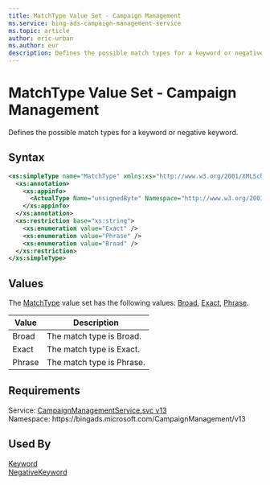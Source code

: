 ```yaml
---
title: MatchType Value Set - Campaign Management
ms.service: bing-ads-campaign-management-service
ms.topic: article
author: eric-urban
ms.author: eur
description: Defines the possible match types for a keyword or negative keyword.
---
```

# MatchType Value Set - Campaign Management
Defines the possible match types for a keyword or negative keyword.

## Syntax
```xml
<xs:simpleType name="MatchType" xmlns:xs="http://www.w3.org/2001/XMLSchema">
  <xs:annotation>
    <xs:appinfo>
      <ActualType Name="unsignedByte" Namespace="http://www.w3.org/2001/XMLSchema" xmlns="https://schemas.microsoft.com/2003/10/Serialization/" />
    </xs:appinfo>
  </xs:annotation>
  <xs:restriction base="xs:string">
    <xs:enumeration value="Exact" />
    <xs:enumeration value="Phrase" />
    <xs:enumeration value="Broad" />
  </xs:restriction>
</xs:simpleType>
```

## <a name="values"></a>Values

The [MatchType](matchtype.md) value set has the following values: [Broad](#broad), [Exact](#exact), [Phrase](#phrase).

|Value|Description|
|-----------|---------------|
|<a name="broad"></a>Broad|The match type is Broad.|
|<a name="exact"></a>Exact|The match type is Exact.|
|<a name="phrase"></a>Phrase|The match type is Phrase.|

## Requirements
Service: [CampaignManagementService.svc v13](https://campaign.api.bingads.microsoft.com/Api/Advertiser/CampaignManagement/v13/CampaignManagementService.svc)  
Namespace: https\://bingads.microsoft.com/CampaignManagement/v13  

## Used By
[Keyword](keyword.md)  
[NegativeKeyword](negativekeyword.md)  
